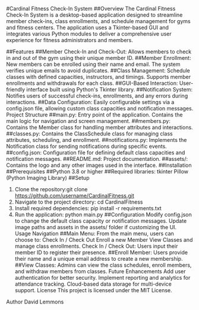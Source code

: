 #Cardinal Fitness Check-In System
##Overview
The Cardinal Fitness Check-In System is a desktop-based application designed to streamline member check-ins, class enrollments, and schedule management for gyms and fitness centers. The application uses a Tkinter-based GUI and integrates various Python modules to deliver a comprehensive user experience for fitness administrators and members.

##Features
##Member Check-In and Check-Out: 
Allows members to check in and out of the gym using their unique member ID.
##Member Enrollment: 
New members can be enrolled using their name and email. The system verifies unique emails to avoid duplicates.
##Class Management: 
Schedule classes with defined capacities, instructors, and timings. Supports member enrollments and withdrawals for each class.
##GUI-Based Interaction: 
User-friendly interface built using Python's Tkinter library.
##Notification System:
 Notifies users of successful check-ins, enrollments, and any errors during interactions.
##Data Configuration:
Easily configurable settings via a config.json file, allowing custom class capacities and notification messages.
Project Structure
##main.py: 
Entry point of the application. Contains the main logic for navigation and screen management.
##members.py: 
Contains the Member class for handling member attributes and interactions.
##classes.py: 
Contains the ClassSchedule class for managing class attributes, scheduling, and enrollment.
##notifications.py: 
Implements the Notification class for sending notifications during specific events.
##config.json: 
Configuration file for defining default class capacities and notification messages.
##README.md: 
Project documentation.
##assets/: 
Contains the logo and any other images used in the interface.
##Installation
##Prerequisites
##Python 3.8 or higher
##Required libraries:
tkinter
Pillow (Python Imaging Library)
##Setup
1. Clone the repository:git clone https://github.com/username/CardinalFitness.git
2. Navigate to the project directory: cd CardinalFitness
3. Install required dependencies: pip install -r requirements.txt
4. Run the application: python main.py
##Configuration
Modify config.json to change the default class capacity or notification messages.
Update image paths and assets in the assets/ folder if customizing the UI.
Usage
Navigation
##Main Menu:
 From the main menu, users can choose to:
Check In / Check Out
Enroll a new Member
View Classes and manage class enrollments.
Check In / Check Out: Users input their member ID to register their presence.
##Enroll Member: 
Users provide their name and a unique email address to create a new membership.
##View Classes: 
Admins can view the class schedules, enroll members, and withdraw members from classes.
Future Enhancements
Add user authentication for better security.
Implement reporting and analytics for attendance tracking.
Cloud-based data storage for multi-device support.
License
This project is licensed under the MIT License.

Author
David Lemmons